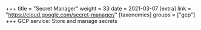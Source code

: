 +++
title = "Secret Manager"
weight = 33
date = 2021-03-07
[extra]
link = "https://cloud.google.com/secret-manager/"
[taxonomies]
groups = ["gcp"]
+++
GCP service: Store and manage secrets

